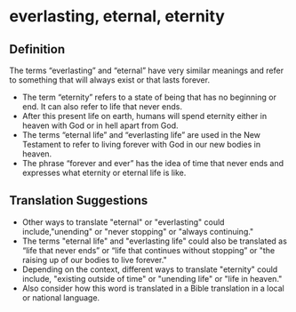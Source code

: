 # everlasting, eternal, eternity

## Definition

The terms “everlasting” and “eternal” have very similar meanings and refer to something that will always exist or that lasts forever.

* The term “eternity” refers to a state of being that has no beginning or end. It can also refer to life that never ends.
* After this present life on earth, humans will spend eternity either in heaven with God or in hell apart from God.
* The terms “eternal life” and “everlasting life” are used in the New Testament to refer to living forever with God in our new bodies in heaven.
* The phrase “forever and ever” has the idea of time that never ends and expresses what eternity or eternal life is like.


## Translation Suggestions



* Other ways to translate "eternal" or "everlasting" could include,"unending" or "never stopping" or "always continuing."
* The terms "eternal life" and "everlasting life" could also be translated as “life that never ends” or “life that continues without stopping” or "the raising up of our bodies to live forever."
* Depending on the context, different ways to translate "eternity" could include, "existing outside of time" or "unending life" or "life in heaven."
* Also consider how this word is translated in a Bible translation in a local or national language.